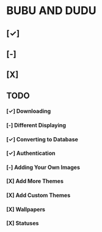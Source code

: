 # BUBU AND DUDU

## [✓]
## [-]
## [X]

## TODO
#### [✓] Downloading
#### [-] Different Displaying
#### [✓] Converting to Database
#### [✓] Authentication
#### [-] Adding Your Own Images
#### [X] Add More Themes
#### [X] Add Custom Themes
#### [X] Wallpapers
#### [X] Statuses
